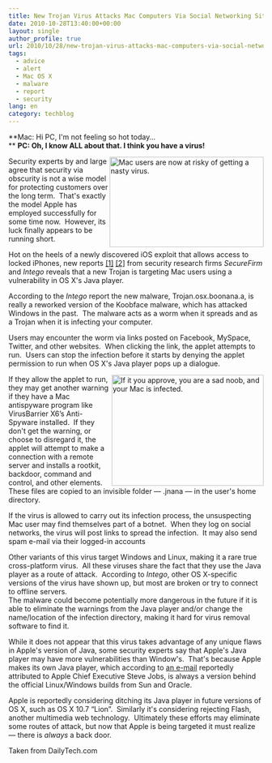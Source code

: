 ```yaml
---
title: New Trojan Virus Attacks Mac Computers Via Social Networking Sites
date: 2010-10-28T13:40:00+00:00
layout: single
author_profile: true
url: 2010/10/28/new-trojan-virus-attacks-mac-computers-via-social-networking-sites/
tags:
  - advice
  - alert
  - Mac OS X
  - malware
  - report
  - security
lang: en
category: techblog
---
```

**Mac: Hi PC, I'm not feeling so hot today…  
** **PC: Oh, I know ALL about that. I think you have a virus!**

[<img title="Mac users are now at risky of getting a nasty virus." border="0" alt="Mac users are now at risky of getting a nasty virus." align="right" src="http://lh4.ggpht.com/_vaUVXcmC3OI/TMl2SqcsprI/AAAAAAAAC7o/ABx8I_NybQU/17233_large_Mac_Girl_thumb.png?imgmax=800" width="304" height="178" />](http://lh3.ggpht.com/_vaUVXcmC3OI/TMl2OjMn0xI/AAAAAAAAC7k/jqNgFZSzRik/s1600-h/17233_large_Mac_Girl%5B2%5D.png)Security experts by and large agree that security via obscurity is not a wise model for protecting customers over the long term.  That's exactly the model Apple has employed successfully for some time now.  However, its luck finally appears to be running short.

Hot on the heels of a newly discovered iOS exploit that allows access to locked iPhones, new reports [[1]](http://www.securemac.com/boonana-bulletin.php) [[2]](http://blog.intego.com/2010/10/27/intego-security-memo-trojan-horse-osxkoobface-a-affects-mac-os-x-mac-koobface-variant-spreads-via-facebook-twitter-and-more/) from security research firms _SecureFirm_ and _Intego_ reveals that a new Trojan is targeting Mac users using a vulnerability in OS X's Java player.

According to the _Intego_ report the new malware, Trojan.osx.boonana.a, is really a reworked version of the Koobface malware, which has attacked Windows in the past.  The malware acts as a worm when it spreads and as a Trojan when it is infecting your computer.

Users may encounter the worm via links posted on Facebook, MySpace, Twitter, and other websites.  When clicking the link, the applet attempts to run.  Users can stop the infection before it starts by denying the applet permission to run when OS X's Java player pops up a dialogue.

[<img title="If it you approve, you are a sad noob, and your Mac is infected." border="0" alt="If it you approve, you are a sad noob, and your Mac is infected." align="right" src="http://lh5.ggpht.com/_vaUVXcmC3OI/TMl2W9wYC8I/AAAAAAAAC78/g8biJhoNzHQ/17235_large_koobface_approve_thumb%5B1%5D.jpg?imgmax=800" width="300" height="219" />](http://lh3.ggpht.com/_vaUVXcmC3OI/TMl2UkJDvlI/AAAAAAAAC70/oHpVedIBaSA/s1600-h/17235_large_koobface_approve%5B4%5D.jpg)If they allow the applet to run, they may get another warning if they have a Mac antispyware program like VirusBarrier X6’s Anti-Spyware installed.  If they don't get the warning, or choose to disregard it, the applet will attempt to make a connection with a remote server and installs a rootkit, backdoor, command and control, and other elements.  These files are copied to an invisible folder — .jnana — in the user's home directory.

If the virus is allowed to carry out its infection process, the unsuspecting Mac user may find themselves part of a botnet.  When they log on social networks, the virus will post links to spread the infection.  It may also send spam e-mail via their logged-in accounts

Other variants of this virus target Windows and Linux, making it a rare true cross-platform virus.  All these viruses share the fact that they use the Java player as a route of attack.  According to _Intego_, other OS X-specific versions of the virus have shown up, but most are broken or try to connect to offline servers.  
The malware could become potentially more dangerous in the future if it is able to eliminate the warnings from the Java player and/or change the name/location of the infection directory, making it hard for virus removal software to find it.

While it does not appear that this virus takes advantage of any unique flaws in Apple's version of Java, some security experts say that Apple's Java player may have more vulnerabilities than Window's.  That's because Apple makes its own Java player, which according to [an e-mail](http://www.flickr.com/photos/frasers/5104179782/) reportedly attributed to Apple Chief Executive Steve Jobs, is always a version behind the official Linux/Windows builds from Sun and Oracle.

Apple is reportedly considering ditching its Java player in future versions of OS X, such as OS X 10.7 “Lion”.  Similarly it's considering rejecting Flash, another multimedia web technology.  Ultimately these efforts may eliminate some routes of attack, but now that Apple is being targeted it must realize — there is _always_ a back door.

Taken from DailyTech.com